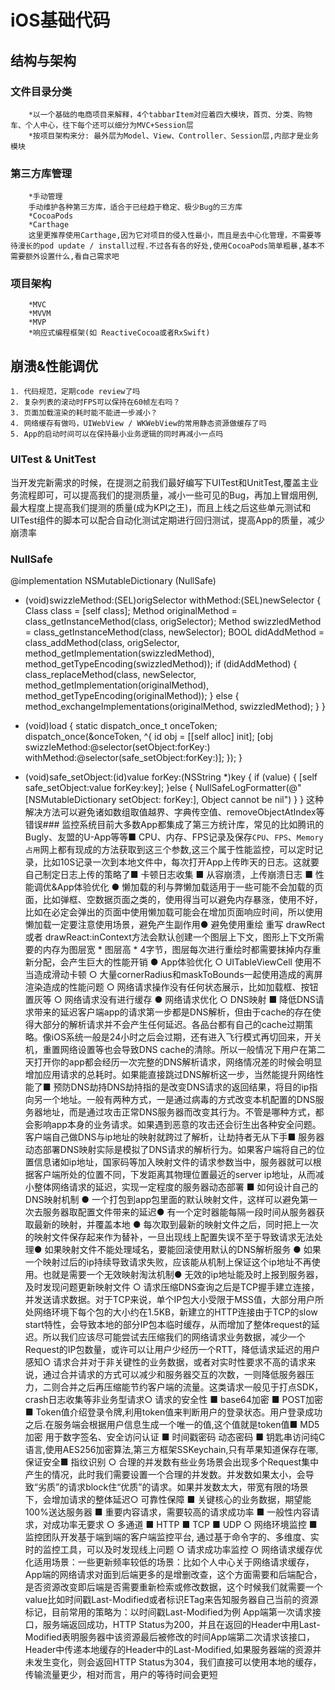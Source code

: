 # iOS基础代码

## 结构与架构
### 文件目录分类
        *以一个基础的电商项目来解释，4个tabbarItem对应着四大模块，首页、分类、购物车、个人中心，往下每个还可以细分为MVC+Session层
        *按项目架构来分: 最外层为Model、View、Controller、Session层,内部才是业务模块
### 第三方库管理
        *手动管理
        手动维护各种第三方库，适合于已经趋于稳定、极少Bug的三方库
        *CocoaPods
        *Carthage
        这里更推荐使用Carthage,因为它对项目的侵入性最小，而且是去中心化管理，不需要等待漫长的pod update / install过程.不过各有各的好处,使用CocoaPods简单粗暴,基本不需要额外设置什么,看自己需求吧
### 项目架构
        *MVC
        *MVVM
        *MVP
        *响应式编程框架(如 ReactiveCocoa或者RxSwift)
## 崩溃&性能调优
    1. 代码规范，定期code review了吗
    2. 复杂列表的滚动时FPS可以保持在60帧左右吗？
    3. 页面加载渲染的耗时能不能进一步减小？
    4. 网络缓存有做吗，UIWebView / WKWebView的常用静态资源做缓存了吗
    5. App的启动时间可以在保持最小业务逻辑的同时再减小一点吗
### UITest & UnitTest
当开发完新需求的时候，在提测之前我们最好编写下UITest和UnitTest,覆盖主业务流程即可，可以提高我们的提测质量，减小一些可见的Bug，再加上冒烟用例,最大程度上提高我们提测的质量(成为KPI之王)，而且上线之后这些单元测试和UITest组件的脚本可以配合自动化测试定期进行回归测试，提高App的质量，减少崩溃率
### NullSafe
@implementation NSMutableDictionary (NullSafe)
- (void)swizzleMethod:(SEL)origSelector withMethod:(SEL)newSelector
{
Class class = [self class];
Method originalMethod = class_getInstanceMethod(class, origSelector);
Method swizzledMethod = class_getInstanceMethod(class, newSelector);
BOOL didAddMethod = class_addMethod(class,
origSelector,
method_getImplementation(swizzledMethod),
method_getTypeEncoding(swizzledMethod));
if (didAddMethod) {
class_replaceMethod(class,
newSelector,
method_getImplementation(originalMethod),
method_getTypeEncoding(originalMethod));
} else {
method_exchangeImplementations(originalMethod, swizzledMethod);
}
}
+ (void)load {
static dispatch_once_t onceToken;
dispatch_once(&onceToken, ^{
id obj = [[self alloc] init];
[obj swizzleMethod:@selector(setObject:forKey:) withMethod:@selector(safe_setObject:forKey:)];
});
}
- (void)safe_setObject:(id)value forKey:(NSString *)key {
if (value) {
[self safe_setObject:value forKey:key];
}else {
NullSafeLogFormatter(@"[NSMutableDictionary setObject: forKey:], Object cannot be nil")
}
}
这种解决方法可以避免诸如数组取值越界、字典传空值、removeObjectAtIndex等错误
​​
​​### ​监控系统
​​目前大多数App都集成了第三方统计库，常见的比如腾讯的Bugly、友盟的U-App等等
​​■ CPU、内存、FPS记录及保存
​​`CPU`、`FPS`、`Memory占用`网上都有现成的方法获取到这三个参数,这三个属于性能监控，可以定时记录，比如10S记录一次到本地文件中，每次打开App上传昨天的日志。这就要自己制定日志上传的策略了
​​■ 卡顿日志收集
​​■ 从容崩溃，上传崩溃日志
​​■ 性能调优&App体验优化
​​● 懒加载的利与弊
​​懒加载适用于一些可能不会加载的页面，比如弹框、空数据页面之类的，使用得当可以避免内存暴涨，使用不好，比如在必定会弹出的页面中使用懒加载可能会在增加页面响应时间，所以使用懒加载一定要注意使用场景，避免产生副作用
​​● 避免使用重绘
​​重写 drawRect 或者 drawReact:inContext方法会默认创建一个图层上下文，图形上下文所需要的内存为图层宽 * 图层高 * 4字节，图层每次进行重绘时都需要抹掉内存重新分配，会产生巨大的性能开销
​​● App体验优化
​​○ UITableViewCell 使用不当造成滑动卡顿
​​○ 大量cornerRadius和maskToBounds一起使用造成的离屏渲染造成的性能问题
​​○ 网络请求操作没有任何状态展示，比如加载框、按钮置灰等
​​○ 网络请求没有进行缓存
​​● 网络请求优化
​​○ DNS映射
​​■ 降低DNS请求带来的延迟
​​客户端app的请求第一步都是DNS解析，但由于cache的存在使得大部分的解析请求并不会产生任何延迟。各品台都有自己的cache过期策略。像iOS系统一般是24小时之后会过期，还有进入飞行模式再切回来，开关机，重置网络设置等也会导致DNS cache的清除。所以一般情况下用户在第二天打开你的app都会经历一次完整的DNS解析请求，网络情况差的时候会明显增加应用请求的总耗时。如果能直接跳过DNS解析这一步，当然能提升网络性能了
​​■ 预防DNS劫持
​​DNS劫持指的是改变DNS请求的返回结果，将目的ip指向另一个地址。一般有两种方式，一是通过病毒的方式改变本机配置的DNS服务器地址，而是通过攻击正常DNS服务器而改变其行为。不管是哪种方式，都会影响app本身的业务请求。如果遇到恶意的攻击还会衍生出各种安全问题。客户端自己做DNS与ip地址的映射就跨过了解析，让劫持者无从下手
​​■ 服务器动态部署
​​DNS映射实际是模拟了DNS请求的解析行为。如果客户端将自己的位置信息诸如ip地址，国家码等加入映射文件的请求参数当中，服务器就可以根据客户端所处的位置不同，下发距离其物理位置最近的server ip地址，从而减小整体网络请求的延迟，实现一定程度的服务器动态部署
​​■ 如何设计自己的DNS映射机制
​​● 一个打包到app包里面的默认映射文件，这样可以避免第一次去服务器取配置文件带来的延迟
​​● 有一个定时器能每隔一段时间从服务器获取最新的映射，并覆盖本地
​​● 每次取到最新的映射文件之后，同时把上一次的映射文件保存起来作为替补，一旦出现线上配置失误不至于导致请求无法处理
​​● 如果映射文件不能处理域名，要能回滚使用默认的DNS解析服务
​​● 如果一个映射过后的ip持续导致请求失败，应该能从机制上保证这个ip地址不再使用。也就是需要一个无效映射淘汰机制
​​● 无效的ip地址能及时上报到服务器，及时发现问题更新映射文件
​​○ 请求压缩
​​DNS查询之后是TCP握手建立连接，并发送请求数据。对于TCP来说，单个IP包大小受限于MSS值，大部分用户所处网络环境下每个包的大小约在1.5KB，新建立的HTTP连接由于TCP的slow start特性，会导致本地的部分IP包本临时缓存，从而增加了整体request的延迟。所以我们应该尽可能尝试去压缩我们的网络请求业务数据，减少一个Request的IP包数量，或许可以让用户少经历一个RTT，降低请求延迟的用户感知
​​○ 请求合并
​​对于非关键性的业务数据，或者对实时性要求不高的请求来说，通过合并请求的方式可以减少和服务器交互的次数，一则降低服务器压力，二则合并之后再压缩能节约客户端的流量。这类请求一般见于打点SDK，crash日志收集等非业务型请求
​​○ 请求的安全性
​​■ base64加密
​​■ POST加密
​​■ Token值介绍
​​登录令牌,利用token值来判断用户的登录状态。用户登录成功之后.在服务端会根据用户信息生成一个唯一的值,这个值就是token值
​​■ MD5加密
​​用于数字签名、安全访问认证
​​■ 时间戳密码
​​动态密码
​​■ 钥匙串访问
​​纯C语言,使用AES256加密算法,第三方框架SSKeychain,只有苹果知道保存在哪,保证安全
​​■ 指纹识别
​​○ 合理的并发数
​​有些业务场景会出现多个Request集中产生的情况，此时我们需要设置一个合理的并发数。并发数如果太小，会导致“劣质”的请求block住“优质”的请求。如果并发数太大，带宽有限的场景下，会增加请求的整体延迟
​​○ 可靠性保障
​​■ 关键核心的业务数据，期望能100%送达服务器
​​■ 重要内容请求，需要较高的请求成功率
​​■ 一般性内容请求，对成功率无要求
​​○ 多通道
​​■ HTTP
​​■ TCP
​​■ UDP
​​○ 网络环境监控
​​■ 监控团队开发基于端到端的客户端监控平台, 通过基于命令字的、多维度、实时的监控工具，可以及时发现线上问题
​​○ 请求成功率监控
​​○ 网络请求缓存优化
​​适用场景：一些更新频率较低的场景：比如个人中心
​​关于网络请求缓存，App端的网络请求对面到后端更多的是增删改查，这个方面需要和后端配合，是否资源改变即后端是否需要重新检索或修改数据，这个时候我们就需要一个value比如时间戳Last-Modified或者标识ETag来告知服务器自己当前的资源标记，目前常用的策略为：
​​以时间戳Last-Modified为例
​​App端第一次请求接口，服务端返回成功，HTTP Status为200，并且在返回的Header中用Last-Modified表明服务器中该资源最后被修改的时间
​​App端第二次请求该接口，Header中传递本地缓存的Header中的Last-Modified,如果服务器端的资源并未发生变化，则会返回HTTP Status为304，我们直接可以使用本地的缓存，传输流量更少，相对而言，用户的等待时间会更短


